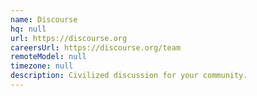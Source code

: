 ```yaml
---
name: Discourse
hq: null
url: https://discourse.org
careersUrl: https://discourse.org/team
remoteModel: null
timezone: null
description: Civilized discussion for your community.
---
```

